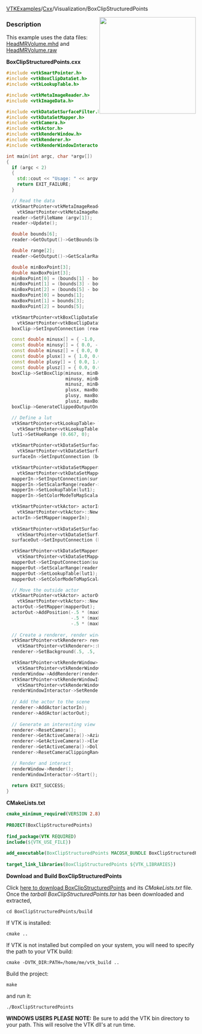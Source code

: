 [VTKExamples](Home)/[Cxx](Cxx)/Visualization/BoxClipStructuredPoints

<img align="right" src="https://github.com/lorensen/VTKExamples/raw/master/Testing/Baseline/Visualization/TestBoxClipStructuredPoints.png" width="256" />

### Description
This example uses the data files: [HeadMRVolume.mhd](https://gitlab.kitware.com/lorensen/VTKExamples/raw/master/Testing/Data/HeadMRVolume.mhd) and
[HeadMRVolume.raw](https://gitlab.kitware.com/lorensen/VTKExamples/blob/master/Testing/Data/HeadMRVolume.raw)

**BoxClipStructuredPoints.cxx**
```c++
#include <vtkSmartPointer.h>
#include <vtkBoxClipDataSet.h>
#include <vtkLookupTable.h>

#include <vtkMetaImageReader.h>
#include <vtkImageData.h>

#include <vtkDataSetSurfaceFilter.h>
#include <vtkDataSetMapper.h>
#include <vtkCamera.h>
#include <vtkActor.h>
#include <vtkRenderWindow.h>
#include <vtkRenderer.h>
#include <vtkRenderWindowInteractor.h>

int main(int argc, char *argv[])
{
  if (argc < 2)
  {
    std::cout << "Usage: " << argv[0] << " file.mhd" << endl;
    return EXIT_FAILURE;
  }

  // Read the data
  vtkSmartPointer<vtkMetaImageReader> reader =
    vtkSmartPointer<vtkMetaImageReader>::New();
  reader->SetFileName (argv[1]);
  reader->Update();

  double bounds[6];
  reader->GetOutput()->GetBounds(bounds);  

  double range[2];
  reader->GetOutput()->GetScalarRange(range);  

  double minBoxPoint[3];
  double maxBoxPoint[3];
  minBoxPoint[0] = (bounds[1] - bounds[0]) / 2.0 + bounds[0];
  minBoxPoint[1] = (bounds[3] - bounds[2]) / 2.0 + bounds[2];
  minBoxPoint[2] = (bounds[5] - bounds[4]) / 2.0 + bounds[4];
  maxBoxPoint[0] = bounds[1];
  maxBoxPoint[1] = bounds[3];
  maxBoxPoint[2] = bounds[5];

  vtkSmartPointer<vtkBoxClipDataSet> boxClip =
    vtkSmartPointer<vtkBoxClipDataSet>::New();
  boxClip->SetInputConnection (reader->GetOutputPort());

  const double minusx[] = { -1.0, -0.5, 0.0 };
  const double minusy[] = { 0.0, -1.0, 0.0 };
  const double minusz[] = { 0.0, 0.0, -1.0 };
  const double plusx[] = { 1.0, 0.0, 0.0 };
  const double plusy[] = { 0.0, 1.0, 0.0 };
  const double plusz[] = { 0.0, 0.0, 1.0 };
  boxClip->SetBoxClip(minusx, minBoxPoint,
                      minusy, minBoxPoint,
                      minusz, minBoxPoint,
                      plusx, maxBoxPoint,
                      plusy, maxBoxPoint,
                      plusz, maxBoxPoint);
  boxClip->GenerateClippedOutputOn();

  // Define a lut
  vtkSmartPointer<vtkLookupTable> lut1 =
    vtkSmartPointer<vtkLookupTable>::New();
  lut1->SetHueRange (0.667, 0);

  vtkSmartPointer<vtkDataSetSurfaceFilter> surfaceIn =
    vtkSmartPointer<vtkDataSetSurfaceFilter>::New();
  surfaceIn->SetInputConnection (boxClip->GetOutputPort(0));

  vtkSmartPointer<vtkDataSetMapper> mapperIn =
    vtkSmartPointer<vtkDataSetMapper>::New();
  mapperIn->SetInputConnection(surfaceIn->GetOutputPort());
  mapperIn->SetScalarRange(reader->GetOutput()->GetScalarRange());
  mapperIn->SetLookupTable(lut1);
  mapperIn->SetColorModeToMapScalars();

  vtkSmartPointer<vtkActor> actorIn = 
    vtkSmartPointer<vtkActor>::New();
  actorIn->SetMapper(mapperIn);
 
  vtkSmartPointer<vtkDataSetSurfaceFilter> surfaceOut =
    vtkSmartPointer<vtkDataSetSurfaceFilter>::New();
  surfaceOut->SetInputConnection (boxClip->GetOutputPort(1));

  vtkSmartPointer<vtkDataSetMapper> mapperOut =
    vtkSmartPointer<vtkDataSetMapper>::New();
  mapperOut->SetInputConnection(surfaceOut->GetOutputPort());
  mapperOut->SetScalarRange(reader->GetOutput()->GetScalarRange());
  mapperOut->SetLookupTable(lut1);
  mapperOut->SetColorModeToMapScalars();

  // Move the outside actor
  vtkSmartPointer<vtkActor> actorOut = 
    vtkSmartPointer<vtkActor>::New();
  actorOut->SetMapper(mapperOut);
  actorOut->AddPosition(-.5 * (maxBoxPoint[0] - minBoxPoint[0]),
                        -.5 * (maxBoxPoint[1] - minBoxPoint[1]),
                        -.5 * (maxBoxPoint[2] - minBoxPoint[2]));
 
  // Create a renderer, render window, and interactor
  vtkSmartPointer<vtkRenderer> renderer = 
    vtkSmartPointer<vtkRenderer>::New();
  renderer->SetBackground(.5, .5, .5);

  vtkSmartPointer<vtkRenderWindow> renderWindow = 
    vtkSmartPointer<vtkRenderWindow>::New();
  renderWindow->AddRenderer(renderer);
  vtkSmartPointer<vtkRenderWindowInteractor> renderWindowInteractor = 
    vtkSmartPointer<vtkRenderWindowInteractor>::New();
  renderWindowInteractor->SetRenderWindow(renderWindow);
 
  // Add the actor to the scene
  renderer->AddActor(actorIn);
  renderer->AddActor(actorOut);
  
  // Generate an interesting view
  renderer->ResetCamera();
  renderer->GetActiveCamera()->Azimuth(120);
  renderer->GetActiveCamera()->Elevation(30);
  renderer->GetActiveCamera()->Dolly(1.0);
  renderer->ResetCameraClippingRange();

  // Render and interact
  renderWindow->Render();
  renderWindowInteractor->Start();
  
  return EXIT_SUCCESS;
}
```
**CMakeLists.txt**
```cmake
cmake_minimum_required(VERSION 2.8)
 
PROJECT(BoxClipStructuredPoints)
 
find_package(VTK REQUIRED)
include(${VTK_USE_FILE})
 
add_executable(BoxClipStructuredPoints MACOSX_BUNDLE BoxClipStructuredPoints.cxx)
 
target_link_libraries(BoxClipStructuredPoints ${VTK_LIBRARIES})
```

**Download and Build BoxClipStructuredPoints**

Click [here to download BoxClipStructuredPoints](https://github.com/lorensen/VTKWikiExamplesTarballs/raw/master/BoxClipStructuredPoints.tar) and its *CMakeLists.txt* file.
Once the *tarball BoxClipStructuredPoints.tar* has been downloaded and extracted,
```
cd BoxClipStructuredPoints/build 
```
If VTK is installed:
```
cmake ..
```
If VTK is not installed but compiled on your system, you will need to specify the path to your VTK build:
```
cmake -DVTK_DIR:PATH=/home/me/vtk_build ..
```
Build the project:
```
make
```
and run it:
```
./BoxClipStructuredPoints
```
**WINDOWS USERS PLEASE NOTE:** Be sure to add the VTK bin directory to your path. This will resolve the VTK dll's at run time.


